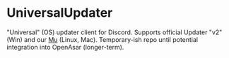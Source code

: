 # UniversalUpdater
"Universal" (OS) updater client for Discord. Supports official Updater "v2" (Win) and our [Mu](https://github.com/OpenAsar/Mu) (Linux, Mac). Temporary-ish repo until potential integration into OpenAsar (longer-term).